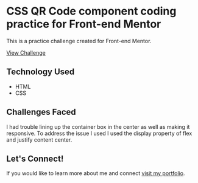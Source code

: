# CSS QR Code component coding practice for Front-end Mentor

This is a practice challenge created for Front-end Mentor.

[View Challenge]([https://www.frontendmentor.io/solutions/news-home-page-project-dm_vRKT47p](https://www.frontendmentor.io/solutions/qr-component-coding-challenge-using-html-and-css-heHpRvDOt2))

## Technology Used

* HTML
* CSS

## Challenges Faced

I had trouble lining up the container box in the center as well as making it responsive.  To address the issue I used I used the display property of flex and justify content center.  

## Let's Connect!

If you would like to learn more about me and connect [visit my portfolio](https://matthummel.com/).
